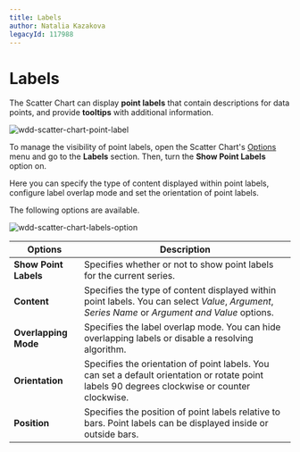 ```yaml
---
title: Labels
author: Natalia Kazakova
legacyId: 117988
---
```

# Labels
The Scatter Chart can display **point labels** that contain descriptions for data points, and provide **tooltips** with additional information.

![wdd-scatter-chart-point-label](../../../../images/img125604.png)

To manage the visibility of point labels, open the Scatter Chart's [Options](../../ui-elements/dashboard-item-menu.md) menu and go to the **Labels** section. Then, turn the **Show Point Labels** option on.

Here you can specify the type of content displayed within point labels, configure label overlap mode and set the orientation of point labels.

The following options are available.

![wdd-scatter-chart-labels-option](../../../../images/img125607.png)

| Options | Description |
|---|---|
| **Show Point Labels** | Specifies whether or not to show point labels for the current series. |
| **Content** | Specifies the type of content displayed within point labels. You can select _Value_, _Argument_, _Series Name_ or _Argument and Value_ options. |
| **Overlapping Mode** | Specifies the label overlap mode. You can hide overlapping labels or disable a resolving algorithm. |
| **Orientation** | Specifies the orientation of point labels. You can set a default orientation or rotate point labels 90 degrees clockwise or counter clockwise. |
| **Position** | Specifies the position of point labels relative to bars. Point labels can be displayed inside or outside bars. |